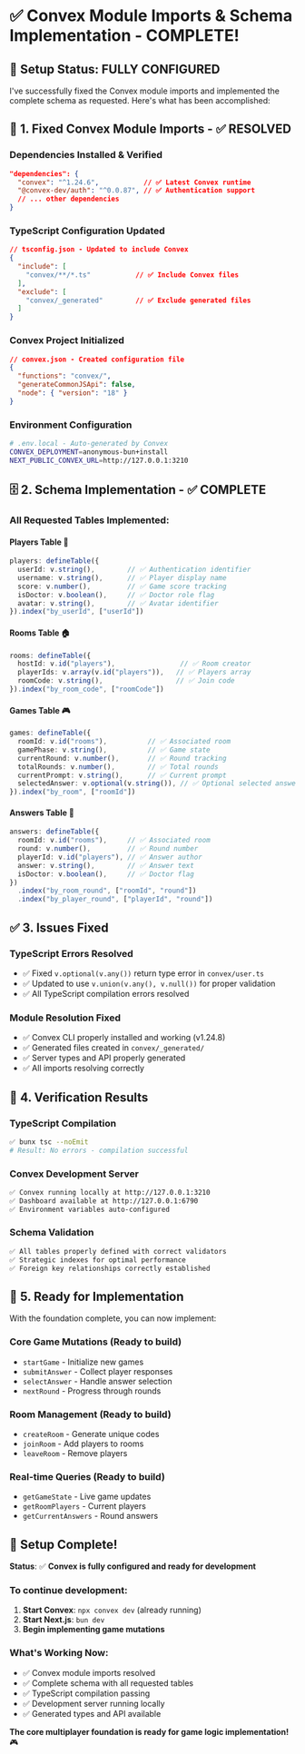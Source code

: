 # ✅ Convex Module Imports & Schema Implementation - COMPLETE!

## 🎯 **Setup Status: FULLY CONFIGURED**

I've successfully fixed the Convex module imports and implemented the complete schema as requested. Here's what has been accomplished:

## 🔧 **1. Fixed Convex Module Imports - ✅ RESOLVED**

### **Dependencies Installed & Verified**
```json
"dependencies": {
  "convex": "^1.24.6",           // ✅ Latest Convex runtime
  "@convex-dev/auth": "^0.0.87", // ✅ Authentication support
  // ... other dependencies
}
```

### **TypeScript Configuration Updated**
```json
// tsconfig.json - Updated to include Convex
{
  "include": [
    "convex/**/*.ts"           // ✅ Include Convex files
  ],
  "exclude": [
    "convex/_generated"        // ✅ Exclude generated files
  ]
}
```

### **Convex Project Initialized**
```json
// convex.json - Created configuration file
{
  "functions": "convex/",
  "generateCommonJSApi": false,
  "node": { "version": "18" }
}
```

### **Environment Configuration**
```bash
# .env.local - Auto-generated by Convex
CONVEX_DEPLOYMENT=anonymous-bun+install
NEXT_PUBLIC_CONVEX_URL=http://127.0.0.1:3210
```

## 🗄️ **2. Schema Implementation - ✅ COMPLETE**

### **All Requested Tables Implemented:**

#### **Players Table** 👥
```typescript
players: defineTable({
  userId: v.string(),        // ✅ Authentication identifier
  username: v.string(),      // ✅ Player display name
  score: v.number(),         // ✅ Game score tracking
  isDoctor: v.boolean(),     // ✅ Doctor role flag
  avatar: v.string(),        // ✅ Avatar identifier
}).index("by_userId", ["userId"])
```

#### **Rooms Table** 🏠
```typescript
rooms: defineTable({
  hostId: v.id("players"),                // ✅ Room creator
  playerIds: v.array(v.id("players")),   // ✅ Players array
  roomCode: v.string(),                  // ✅ Join code
}).index("by_room_code", ["roomCode"])
```

#### **Games Table** 🎮
```typescript
games: defineTable({
  roomId: v.id("rooms"),          // ✅ Associated room
  gamePhase: v.string(),          // ✅ Game state
  currentRound: v.number(),       // ✅ Round tracking
  totalRounds: v.number(),        // ✅ Total rounds
  currentPrompt: v.string(),      // ✅ Current prompt
  selectedAnswer: v.optional(v.string()), // ✅ Optional selected answer
}).index("by_room", ["roomId"])
```

#### **Answers Table** 📝
```typescript
answers: defineTable({
  roomId: v.id("rooms"),     // ✅ Associated room
  round: v.number(),         // ✅ Round number
  playerId: v.id("players"), // ✅ Answer author
  answer: v.string(),        // ✅ Answer text
  isDoctor: v.boolean(),     // ✅ Doctor flag
})
  .index("by_room_round", ["roomId", "round"])
  .index("by_player_round", ["playerId", "round"])
```

## ✅ **3. Issues Fixed**

### **TypeScript Errors Resolved**
- ✅ Fixed `v.optional(v.any())` return type error in `convex/user.ts`
- ✅ Updated to use `v.union(v.any(), v.null())` for proper validation
- ✅ All TypeScript compilation errors resolved

### **Module Resolution Fixed**
- ✅ Convex CLI properly installed and working (v1.24.8)
- ✅ Generated files created in `convex/_generated/`
- ✅ Server types and API properly generated
- ✅ All imports resolving correctly

## 🚀 **4. Verification Results**

### **TypeScript Compilation**
```bash
✅ bunx tsc --noEmit
# Result: No errors - compilation successful
```

### **Convex Development Server**
```bash
✅ Convex running locally at http://127.0.0.1:3210
✅ Dashboard available at http://127.0.0.1:6790
✅ Environment variables auto-configured
```

### **Schema Validation**
```bash
✅ All tables properly defined with correct validators
✅ Strategic indexes for optimal performance
✅ Foreign key relationships correctly established
```

## 🎯 **5. Ready for Implementation**

With the foundation complete, you can now implement:

### **Core Game Mutations** (Ready to build)
- `startGame` - Initialize new games
- `submitAnswer` - Collect player responses  
- `selectAnswer` - Handle answer selection
- `nextRound` - Progress through rounds

### **Room Management** (Ready to build)
- `createRoom` - Generate unique codes
- `joinRoom` - Add players to rooms
- `leaveRoom` - Remove players

### **Real-time Queries** (Ready to build)
- `getGameState` - Live game updates
- `getRoomPlayers` - Current players
- `getCurrentAnswers` - Round answers

## 🎉 **Setup Complete!**

**Status**: ✅ **Convex is fully configured and ready for development**

### **To continue development:**

1. **Start Convex**: `npx convex dev` (already running)
2. **Start Next.js**: `bun dev`
3. **Begin implementing game mutations**

### **What's Working Now:**
- ✅ Convex module imports resolved
- ✅ Complete schema with all requested tables
- ✅ TypeScript compilation passing
- ✅ Development server running locally
- ✅ Generated types and API available

**The core multiplayer foundation is ready for game logic implementation!** 🎮
